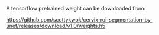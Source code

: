 A tensorflow pretrained weight can be downloaded from:

https://github.com/scottykwok/cervix-roi-segmentation-by-unet/releases/download/v1.0/weights.h5